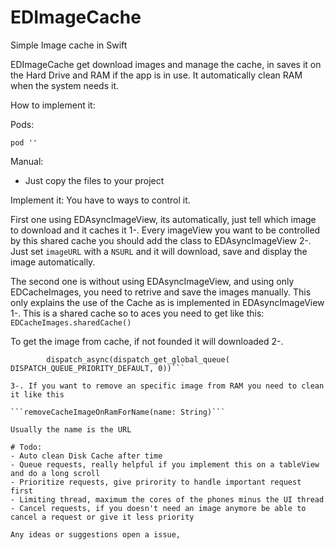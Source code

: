 # EDImageCache
Simple Image cache in Swift

EDImageCache get download images and manage the cache, in saves it on the Hard Drive and RAM if the app is in use. 
It automatically clean RAM when the system needs it. 

How to implement it:

Pods:
````
pod ''
````

Manual:
- Just copy the files to your project

Implement it:
You have to ways to control it.

First one using EDAsyncImageView, its automatically, just tell which image to download and it caches it
1-. Every imageView you want to be controlled by this shared cache you should add the class to EDAsyncImageView
2-. Just set ```imageURL``` with a ```NSURL``` and it will download, save and display the image automatically.

The second one is without using EDAsyncImageView, and using only EDCacheImages, you need to retrive and save the images manually.
This only explains the use of the Cache as is implemented in EDAsyncImageView
1-. This is a shared cache so to aces you need to get like this: ```EDCacheImages.sharedCache()```

To get the image from cache, if not founded it will downloaded
2-.

```getImageFromURL(url: NSURL, withCompletionHandler completionHandler:((image: UIImage, url: NSURL) -> Void)? = nil) {
        dispatch_async(dispatch_get_global_queue( DISPATCH_QUEUE_PRIORITY_DEFAULT, 0))```

3-. If you want to remove an specific image from RAM you need to clean it like this

```removeCacheImageOnRamForName(name: String)```

Usually the name is the URL

# Todo:
- Auto clean Disk Cache after time 
- Queue requests, really helpful if you implement this on a tableView and do a long scroll
- Prioritize requests, give prirority to handle important request first
- Limiting thread, maximum the cores of the phones minus the UI thread
- Cancel requests, if you doesn't need an image anymore be able to cancel a request or give it less priority

Any ideas or suggestions open a issue,